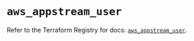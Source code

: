 # `aws_appstream_user`

Refer to the Terraform Registry for docs: [`aws_appstream_user`](https://registry.terraform.io/providers/hashicorp/aws/6.4.0/docs/resources/appstream_user).
